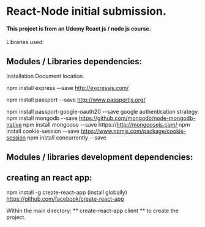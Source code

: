 # React-Node initial submission.

#### This project is from an Udemy React js / node js course.

Libraries used:

## Modules / Libraries dependencies:

Installation                                                                Document location.

npm install express --save                                                  http://expressjs.com/

npm install passport --save                                                 http://www.passportjs.org/

npm install passport-google-oauth20 --save            google authentication strategy.
npm install mongodb --save                                                  https://github.com/mongodb/node-mongodb-native
npm install mongoose --save                                                 https://http://mongoosejs.com/
npm install cookie-session --save                                           https://www.npmjs.com/package/cookie-session
npm install concurrently --save



## Modules / libraries development dependencies:


## creating an react app:
npm install -g create-react-app                       (install globally)    https://github.com/facebook/create-react-app

Within the main directory: ** create-react-app client ** to create the project. 


